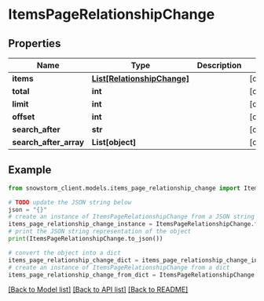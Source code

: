 # ItemsPageRelationshipChange


## Properties

Name | Type | Description | Notes
------------ | ------------- | ------------- | -------------
**items** | [**List[RelationshipChange]**](RelationshipChange.md) |  | [optional] 
**total** | **int** |  | [optional] 
**limit** | **int** |  | [optional] 
**offset** | **int** |  | [optional] 
**search_after** | **str** |  | [optional] 
**search_after_array** | **List[object]** |  | [optional] 

## Example

```python
from snowstorm_client.models.items_page_relationship_change import ItemsPageRelationshipChange

# TODO update the JSON string below
json = "{}"
# create an instance of ItemsPageRelationshipChange from a JSON string
items_page_relationship_change_instance = ItemsPageRelationshipChange.from_json(json)
# print the JSON string representation of the object
print(ItemsPageRelationshipChange.to_json())

# convert the object into a dict
items_page_relationship_change_dict = items_page_relationship_change_instance.to_dict()
# create an instance of ItemsPageRelationshipChange from a dict
items_page_relationship_change_from_dict = ItemsPageRelationshipChange.from_dict(items_page_relationship_change_dict)
```
[[Back to Model list]](../README.md#documentation-for-models) [[Back to API list]](../README.md#documentation-for-api-endpoints) [[Back to README]](../README.md)



